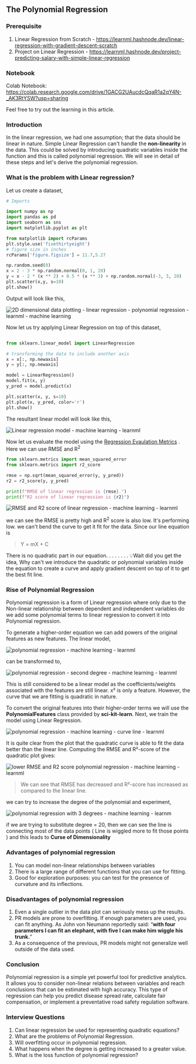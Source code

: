 ## The Polynomial Regression

### Prerequisite

1. Linear Regression from Scratch - https://learnml.hashnode.dev/linear-regression-with-gradient-descent-scratch
2. Project on Linear Regression - https://learnml.hashnode.dev/project-predicting-salary-with-simple-linear-regression

### Notebook

Colab Notebook: https://colab.research.google.com/drive/1GACG2UAucdcQqaR1a2qY4N-_AK3RtYSW?usp=sharing

Feel free to try out the learning in this article. 

### Introduction

In the linear regression, we had one assumption; that the data should be linear in nature. Simple Linear Regression can't handle the **non-linearity** in the data. This could be solved by introducing quadratic variables inside the function and this is called polynomial regression. We will see in detail of these steps and let's derive the polynomial regression. 

### What is the problem with Linear regression?

Let us create a dataset, 

```python
# Imports

import numpy as np
import pandas as pd
import seaborn as sns
import matplotlib.pyplot as plt

from matplotlib import rcParams
plt.style.use('fivethirtyeight')
# figure size in inches
rcParams['figure.figsize'] = 11.7,5.27

np.random.seed(0)
x = 2 - 3 * np.random.normal(0, 1, 20)
y = x - 2 * (x ** 2) + 0.5 * (x ** 3) + np.random.normal(-3, 3, 20)
plt.scatter(x,y, s=10)
plt.show()

```  

Output will look like this, 

![2D dimensional data plotting - linear regression - polynomial regression - learnml - machine learning](https://cdn.hashnode.com/res/hashnode/image/upload/v1645350532994/jMjiTMSLG.png)

Now let us try applying Linear Regression on top of this dataset, 

```python

from sklearn.linear_model import LinearRegression

# transforming the data to include another axis
x = x[:, np.newaxis]
y = y[:, np.newaxis]

model = LinearRegression()
model.fit(x, y)
y_pred = model.predict(x)

plt.scatter(x, y, s=10)
plt.plot(x, y_pred, color='r')
plt.show()

```

The resultant linear model will look like this, 

![Linear regression model - machine learning - learnml ](https://cdn.hashnode.com/res/hashnode/image/upload/v1645350648726/bCDWRcIqz.png)

Now let us evaluate the model using the [Regression Evaulation Metrics](https://learnml.hashnode.dev/evaluation-metrics-used-in-regression) . Here we can use RMSE and R<sup>2</sup>

```python
from sklearn.metrics import mean_squared_error
from sklearn.metrics import r2_score

rmse = np.sqrt(mean_squared_error(y, y_pred))
r2 = r2_score(y, y_pred)

print(f"RMSE of linear regression is {rmse}.")
print(f"R2 score of linear regression is {r2}")
```


![RMSE and R2 score of linear regression - machine learning - learnml](https://cdn.hashnode.com/res/hashnode/image/upload/v1645351041248/64Ei7Icro.png)

we can see the RMSE is pretty high and R<sup>2</sup> score is also low. It's performing low. we can't bend the curve to get it fit for the data. Since our line equation is 

> Y = mX + C

There is no quadratic part in our equation. 
.
.
.
.
.
.
.
💡Wait did you get the idea, Why can't we introduce the quadratic or polynomial variables inside the equation to create a curve and apply gradient descent on top of it to get the best fit line. 

### Rise of Polynomial Regression 

Polynomial regression is a form of Linear regression where only due to the Non-linear relationship between dependent and independent variables do we add some polynomial terms to linear regression to convert it into Polynomial regression.

To generate a higher-order equation we can add powers of the original features as new features. The linear model,

![polynomial regression - machine learning - learnml ](https://cdn.hashnode.com/res/hashnode/image/upload/v1645358759935/3paIxMGu7.png)

can be transformed to,

![polynomial regression - second degree - machine learning - learnml](https://cdn.hashnode.com/res/hashnode/image/upload/v1645358784683/r3AYmnAfC.png)

This is still considered to be a linear model as the coefficients/weights associated with the features are still linear. x² is only a feature. However, the curve that we are fitting is quadratic in nature.

To convert the original features into their higher-order terms we will use the **PolynomialFeatures** class provided by **sci-kit-learn**. Next, we train the model using Linear Regression.


![polynomial regression - machine learning - curve line - learnml](https://cdn.hashnode.com/res/hashnode/image/upload/v1645358905179/rpnBwzdtg.png)



It is quite clear from the plot that the quadratic curve is able to fit the data better than the linear line. Computing the RMSE and R²-score of the quadratic plot gives:


![lower RMSE and R2 score polynomial regression - machine learning - learnml ](https://cdn.hashnode.com/res/hashnode/image/upload/v1645359197396/qFqbgeeDz.png)

> We can see that RMSE has decreased and R²-score has increased as compared to the linear line.

we can try to increase the degree of the polynomial and experiment, 


![polynomial regression with 3 degrees - machine learning - learnm](https://cdn.hashnode.com/res/hashnode/image/upload/v1645359255019/rw8XA6tqT.png)

if we are trying to substitute degree = 20, then we can see the line is connecting most of the data points ( Line is wiggled more to fit those points ) and this leads to **Curse of Dimensionality**

### Advantages of polynomial regression
1. You can model non-linear relationships between variables
2. There is a large range of different functions that you can use for fitting.
3. Good for exploration purposes: you can test for the presence of curvature and its inflections.

### Disadvantages of polynomial regression
1. Even a single outlier in the data plot can seriously mess up the results.
2. PR models are prone to overfitting. If enough parameters are used, you can fit anything. As John von Neumann reportedly said: “**with four parameters I can fit an elephant, with five I can make him wiggle his trunk.**”
3. As a consequence of the previous, PR models might not generalize well outside of the data used.

### Conclusion

Polynomial regression is a simple yet powerful tool for predictive analytics. It allows you to consider non-linear relations between variables and reach conclusions that can be estimated with high accuracy. This type of regression can help you predict disease spread rate, calculate fair compensation, or implement a preventative road safety regulation software.

### Interview Questions
1. Can linear regression be used for representing quadratic equations? 
2. What are the problems of Polynomial Regression.
3. Will overfitting occur in polynomial regression. 
4. What happens when the degree is getting increased to a greater value. 
5. What is the loss function of polynomial regression?